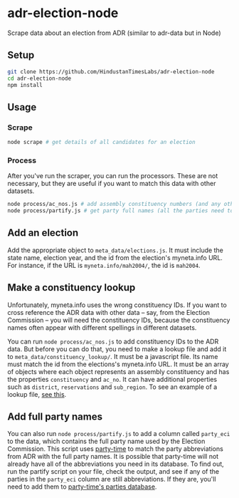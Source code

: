 # adr-election-node
Scrape data about an election from ADR (similar to adr-data but in Node)

## Setup
```bash
git clone https://github.com/HindustanTimesLabs/adr-election-node
cd adr-election-node
npm install
```

## Usage
### Scrape
```bash
node scrape # get details of all candidates for an election
```

### Process
After you've run the scraper, you can run the processors. These are not necessary, but they are useful if you want to match this data with other datasets.
```bash
node process/ac_nos.js # add assembly constituency numbers (and any other properties you like) from a lookup table, which can be found in meta_data/constituency_lookup. see "Make a constituency lookup" below.
node process/partify.js # get party full names (all the parties need to be added to party-time first)
```

## Add an election
Add the appropriate object to `meta_data/elections.js`. It must include the state name, election year, and the id from the election's myneta.info URL. For instance, if the URL is `myneta.info/mah2004/`, the id is `mah2004`.

## Make a constituency lookup
Unfortunately, myneta.info uses the wrong constituency IDs. If you want to cross reference the ADR data with other data – say, from the Election Commission – you will need the constituency IDs, because the constituency names often appear with different spellings in different datasets. 

You can run `node process/ac_nos.js` to add constituency IDs to the ADR data. But before you can do that, you need to make a lookup file and add it to `meta_data/constituency_lookup/`. It must be a javascript file. Its name must match the id from the elections's myneta.info URL. It must be an array of objects where each object represents an assembly constituency and has the properties `constituency` and `ac_no`. It can have additional properties such as `district`, `reservations` and `sub_region`. To see an example of a lookup file, [see this](https://github.com/HindustanTimesLabs/adr-election-node/blob/master/meta_data/constituency_lookup/HimachalPradesh2017.js).

## Add full party names
You can also run `node process/partify.js` to add a column called `party_eci` to the data, which contains the full party name used by the Election Commission. This script uses [party-time](https://github.com/HindustanTimesLabs/party-time) to match the party abbreviations from ADR with the full party names. It is possible that party-time will not already have all of the abbreviations you need in its database. To find out, run the partify script on your file, check the output, and see if any of the parties in the `party_eci` column are still abbreviations. If they are, you'll need to add them to [party-time's parties database](https://github.com/HindustanTimesLabs/party-time/blob/master/src/data/parties.json).